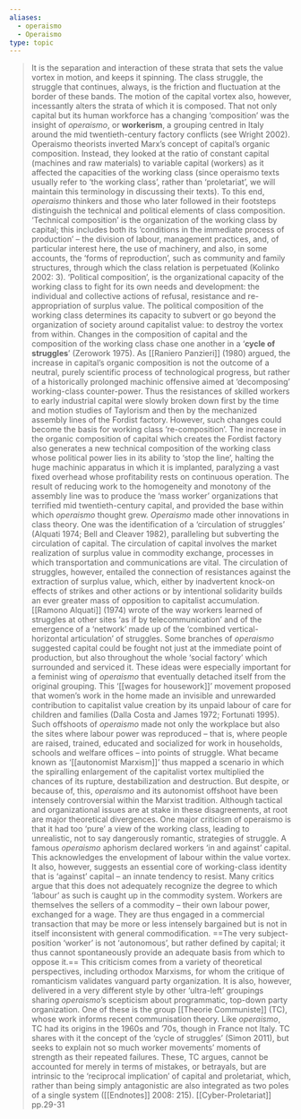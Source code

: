 ```yaml
---
aliases:
  - operaismo
  - Operaismo
type: topic
---
```

>It is the separation and interaction of these strata that sets the value vortex in motion, and keeps it spinning. The class struggle, the struggle that continues, always, is the friction and fluctuation at the border of these bands. The motion of the capital vortex also, however, incessantly alters the strata of which it is composed. That not only capital but its human workforce has a changing ‘composition’ was the insight of *operaismo*, or **workerism**, a grouping centred in Italy around the mid twentieth-century factory conflicts (see Wright 2002). Operaismo theorists inverted Marx’s concept of capital’s organic composition. Instead, they looked at the ratio of constant capital (machines and raw materials) to variable capital (workers) as it affected the capacities of the working class (since operaismo texts usually refer to ‘the working class’, rather than ‘proletariat’, we will maintain this terminology in discussing their texts). 
>To this end, *operaismo* thinkers and those who later followed in their footsteps distinguish the technical and political elements of class composition. ‘Technical composition’ is the organization of the working class by capital; this includes both its ‘conditions in the immediate process of production’ – the division of labour, management practices, and, of particular interest here, the use of machinery, and also, in some accounts, the ‘forms of reproduction’, such as community and family structures, through which the class relation is perpetuated (Kolinko 2002: 3). ‘Political composition’, is the organizational capacity of the working class to fight for its own needs and development: the individual and collective actions of refusal, resistance and re-appropriation of surplus value. The political composition of the working class determines its capacity to subvert or go beyond the organization of society around capitalist value: to destroy the vortex from within.
>Changes in the composition of capital and the composition of the working class chase one another in a ‘**cycle of struggles**’ (Zerowork 1975). As [[Raniero Panzieri]] (1980) argued, the increase in capital’s organic composition is not the outcome of a neutral, purely scientific process of technological progress, but rather of a historically prolonged machinic offensive aimed at ‘decomposing’ working-class counter-power. Thus the resistances of skilled workers to early industrial capital were slowly broken down first by the time and motion studies of Taylorism and then by the mechanized assembly lines of the Fordist factory. However, such changes could become the basis for working class ‘re-composition’. The increase in the organic composition of capital which creates the Fordist factory also generates a new technical composition of the working class whose political power lies in its ability to ‘stop the line’, halting the huge machinic apparatus in which it is implanted, paralyzing a vast fixed overhead whose profitability rests on continuous operation. The result of reducing work to the homogeneity and monotony of the assembly line was to produce the ‘mass worker’ organizations that terrified mid twentieth-century capital, and provided the base within which *operaismo* thought grew.
>*Operaismo* made other innovations in class theory. One was the identification of a ‘circulation of struggles’ (Alquati 1974; Bell and Cleaver 1982), paralleling but subverting the circulation of capital. The circulation of capital involves the market realization of surplus value in commodity exchange, processes in which transportation and communications are vital. The circulation of struggles, however, entailed the connection of resistances against the extraction of surplus value, which, either by inadvertent knock-on effects of strikes and other actions or by intentional solidarity builds an ever greater mass of opposition to capitalist accumulation. [[Ramono Alquati]] (1974) wrote of the way workers learned of struggles at other sites ‘as if by telecommunication’ and of the emergence of a ‘network’ made up of the ‘combined vertical-horizontal articulation’ of struggles.
>Some branches of *operaismo* suggested capital could be fought not just at the immediate point of production, but also throughout the whole ‘social factory’ which surrounded and serviced it. These ideas were especially important for a feminist wing of *operaismo* that eventually detached itself from the original grouping. This ‘[[wages for housework]]’ movement proposed that women’s work in the home made an invisible and unrewarded contribution to capitalist value creation by its unpaid labour of care for children and families (Dalla Costa and James 1972; Fortunati 1995). Such offshoots of *operaismo* made not only the workplace but also the sites where labour power was reproduced – that is, where people are raised, trained, educated and socialized for work in households, schools and welfare offices – into points of struggle.
>What became known as ‘[[autonomist Marxism]]’ thus mapped a scenario in which the spiralling enlargement of the capitalist vortex multiplied the chances of its rupture, destabilization and destruction. But despite, or because of, this, *operaismo* and its autonomist offshoot have been intensely controversial within the Marxist tradition. Although tactical and organizational issues are at stake in these disagreements, at root are major theoretical divergences. One major criticism of operaismo is that it had too ‘pure’ a view of the working class, leading to unrealistic, not to say dangerously romantic, strategies of struggle. A famous *operaismo* aphorism declared workers ‘in and against’ capital. This acknowledges the envelopment of labour within the value vortex. It also, however, suggests an essential core of working-class identity that is ‘against’ capital – an innate tendency to resist.
>Many critics argue that this does not adequately recognize the degree to which ‘labour’ as such is caught up in the commodity system. Workers are themselves the sellers of a commodity – their own labour power, exchanged for a wage. They are thus engaged in a commercial transaction that may be more or less intensely bargained but is not in itself inconsistent with general commodification. ==The very subject-position ‘worker’ is not ‘autonomous’, but rather defined by capital; it thus cannot spontaneously provide an adequate basis from which to oppose it.== This criticism comes from a variety of theoretical perspectives, including orthodox Marxisms, for whom the critique of romanticism validates vanguard party organization. It is also, however, delivered in a very different style by other ‘ultra-left’ groupings sharing *operaismo*’s scepticism about programmatic, top-down party organization.
>One of these is the group [[Theorie Communiste]] (TC), whose work informs recent communisation theory. Like *operaismo*, TC had its origins in the 1960s and ’70s, though in France not Italy. TC shares with it the concept of the ‘cycle of struggles’ (Simon 2011), but seeks to explain not so much worker movements’ moments of strength as their repeated failures. These, TC argues, cannot be accounted for merely in terms of mistakes, or betrayals, but are intrinsic to the ‘reciprocal implication’ of capital and proletariat, which, rather than being simply antagonistic are also integrated as two poles of a single system ([[Endnotes]] 2008: 215).
>[[Cyber-Proletariat]] pp.29-31